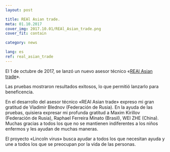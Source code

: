 ```yaml
---
layout: post

title: REAl Asian trade.
meta: 01.10.2017
cover_img: 2017.10.01/REAl_Asian_trade.png
cover_fit: contain

category: news

lang: es
ref: real_asian_trade
---
```


El 1 de octubre de 2017, se lanzó un nuevo asesor técnico «<a href="https://lincolnvirus.com/es/ea/real_asian_trade.html" target="_blank">REAl Asian trade</a>».

Las pruebas mostraron resultados exitosos, lo que permitió lanzarlo para beneficencia.

En el desarrollo del asesor técnico «REAl Asian trade» expreso mi gran gratitud de Vladimir Blednov (Federación de Rusia).
En la ayuda de las pruebas, quisiera expresar mi profunda gratitud a Maxim Kirillov (Federación de Rusia), Raphael Ferreira Minato (Brasil), WEI ZHE (China).
Muchas gracias a todos los que no se mantienen indiferentes a los niños enfermos y les ayudan de muchas maneras.

El proyecto «Lincoln virus» busca ayudar a todos los que necesitan ayuda y une a todos los que se preocupan por la vida de las personas.
